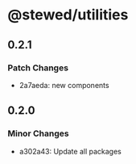 # @stewed/utilities

## 0.2.1

### Patch Changes

- 2a7aeda: new components

## 0.2.0

### Minor Changes

- a302a43: Update all packages
